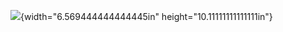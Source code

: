 ![](vertopal_d71ce2c1419c40d5af98138aa0248bf5/media/image1.png){width="6.569444444444445in"
height="10.11111111111111in"}
